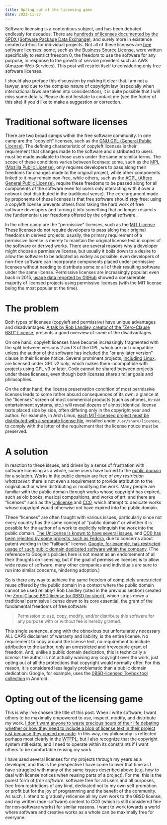 ```yaml
---
title: Opting out of the licensing game
date: 2023-11-27
---
```


Software licensing is a contentious subject, and has been debated endlessly for
decades. There are [hundreds of licenses documented by the SPDX (Software
Package Data Exchange)](https://spdx.org/licenses/), and surely more in
existence created ad-hoc for individual projects. Not all of these licenses are
[free software](https://www.gnu.org/philosophy/free-sw.html) licenses: some,
such as the [Business Source License](https://spdx.org/licenses/BUSL-1.1.html),
were written specifically to restrict freedom 0, the freedom to use the software
for any purpose, in response to the growth of service providers such as AWS
(Amazon Web Services). This post will restrict itself to considering only free
software licenses.

I should also preface this discussion by making it clear that I am not a lawyer,
and due to the complex nature of copyright law (especially when international
laws are taken into consideration), it is quite possible that I will miss some
details. Please do not hesitate to contact me (see the footer of this site) if
you'd like to make a suggestion or correction.

# Traditional software licenses

There are two broad camps within the free software community. In one camp are
the "copyleft" licenses, such as the [GNU GPL (General Public
License)](https://www.gnu.org/licenses/gpl-3.0.en.html). The defining
characteristic of copyleft licenses is their requirement that changes made to
the software and distributed to users must be made available to those users
under the same or similar terms. The scope of these conditions varies between
licenses: some, such as the [MPL (Mozilla Public
License)](https://spdx.org/licenses/MPL-2.0.html), only requires developers to
pass along their freedoms for changes made to the original project, while other
components linked to it may remain non-free, while others, such as the [AGPL
(Affero General Public License)](https://www.gnu.org/licenses/agpl-3.0.en.html),
require these freedoms to be passed along for all components of the software
even for users only interacting with it over a network (not distributed in the
traditional sense). The core argument made by proponents of these licenses is
that free software should _stay_ free: using a copyleft license prevents others
from taking the hard work of free software developers and turning it into
something that no longer respects the fundamental user freedoms offered by the
original software.

In the other camp are the "permissive" licenses, such as the [MIT
License](https://spdx.org/licenses/MIT.html). These licenses do not require
developers to pass along their original freedoms in derived projects: usually,
the primary requirement of a permissive license is merely to maintain the
original license text in copies of the software or derived works. There are
several reasons why a developer might choose a permissive license, but usually
it boils down to a desire to allow the software to be adopted as widely as
possible: even developers of non-free software can incorporate components placed
under permissive licenses without needing to distribute some or all of their
resulting software under the same license. Permissive licenses are increasingly
popular: even back in 2015, [usage data reported by
GitHub](https://github.blog/2015-03-09-open-source-license-usage-on-github-com/)
showed a considerable majority of licensed projects using permissive licenses
(with the MIT license being the most popular at the time).

# The problem

Both types of licenses (copyleft and permissive) have unique advantages and
disadvantages. [A talk by Rob Landley, creator of the "Zero-Clause BSD"
License](https://www.youtube.com/watch?v=MkJkyMuBm3g&t=1528s), presents a good
overview of some of the disadvantages.

On one hand, copyleft licenses have become increasingly fragmented with the
split between versions 2 and 3 of the GPL, which are not compatible unless the
author of the software has included the "or any later version" clause in their
license notice. Several prominent projects, [including
Linux](https://www.kernel.org/doc/html/latest/process/license-rules.html), are
licensed under GPL v2 _only_, which makes them incompatible with projects using
GPL v3 or later. Code cannot be shared between projects under these licenses,
even though both licenses share similar goals and philosophies.

On the other hand, the license preservation condition of most permissive
licenses leads to some rather absurd consequences of its own: a glance at the
"licenses" screen of most commercial products (such as phones, in-car
entertainment systems, etc.) will reveal dozens of almost identical license
texts placed side by side, often differing only in the copyright year and
author. For example, in Arch Linux, [each MIT-licensed project must be
distributed with a separate license
file](https://wiki.archlinux.org/title/PKGBUILD#license), installed under
`/usr/share/licenses`, to comply with the letter of the requirement that the
license notice must be preserved.

# A solution

In reaction to these issues, and driven by a sense of frustration with software
licensing as a whole, some users have turned to the [public
domain](https://en.wikipedia.org/wiki/Public_domain) for a solution. Works in
the public domain are free of _any restriction whatsoever_: there is not even a
requirement to provide attribution to the original author when distributing or
modifying the work. Many people are familiar with the public domain through
works whose copyright has expired, such as old books, musical compositions, and
works of art, and there are "licenses" such as the
[Unlicense](https://spdx.org/licenses/Unlicense.html) and
[CC0](https://spdx.org/licenses/CC0-1.0.html), which attempt to dedicate works
whose copyright would otherwise _not_ have expired into the public domain.

These "licenses" are often fraught with various issues, particularly since not
every country has the same concept of "public domain" or whether it is possible
for the author of a work to explicitly relinquish the work into the public
domain. [The Unlicense is known to have several
issues](https://softwareengineering.stackexchange.com/questions/147111/what-is-wrong-with-the-unlicense),
and [CC0 has been rejected by some projects, such as
Fedora](https://lists.fedoraproject.org/archives/list/legal@lists.fedoraproject.org/thread/RRYM3CLYJYW64VSQIXY6IF3TCDZGS6LM/),
due to concerns about patent wording in the "fallback" license. [Google, for
example, has restricted usage of such public domain dedicated software within
the
company](https://opensource.google/documentation/reference/patching/#forbidden).
(The reference to Google's policies here is not meant as an endorsement of all
their thoughts on licensing, but if the goal of permissive licenses is to allow
wide reuse of software, many other companies and individuals are sure to run
into similar concerns, hindering adoption.)

So is there any way to achieve the same freedom of completely unrestricted reuse
offered by the public domain in a context where the public domain cannot be used
reliably? Rob Landley (cited in the previous section) created the [Zero-Clause
BSD license (or 0BSD for short)](https://spdx.org/licenses/0BSD.html), which
strips down a traditional permissive license down to its core essential, the
grant of the fundamental freedoms of free software:

> Permission to use, copy, modify, and/or distribute this software for any
> purpose with or without fee is hereby granted.

This single sentence, along with the obnoxious but unfortunately necessary ALL
CAPS disclaimer of warranty and liability, is the entire license. No requirement
to copy around the license text, no requirement to include attribution to the
author, only an unrestricted and irrevocable grant of freedom. And, unlike a
public domain dedication, this is technically a _license_: the author is not
actually waiving any copyright over the work, just opting out of all the
protections that copyright would normally offer. For this reason, it is
considered less legally problematic than a public domain dedication: Google, for
example, uses the [0BSD-licensed Toybox tool
collection](https://github.com/landley/toybox) in Android.

# Opting out of the licensing game

This is why I've chosen the title of this post. When I write software, I want
others to be maximally empowered to use, inspect, modify, and distribute my
work. [I don't want anyone to waste precious hours of their life debating
whether or how they need to include a blob of license text in their project just
because they copied my
code](https://github.com/nodejs/readable-stream/pull/238). In this way, my
philosophy is reflected perhaps most clearly in the
[WTFPL](https://spdx.org/licenses/WTFPL.html), but I also recognize that the
copyright system still exists, and I need to operate within its constraints if I
want others to be comfortable reusing my work.

I have used several licenses for my projects through my years as a developer,
and this is the perspective I have come to over that time as I have struggled
with many of the same issues described above (e.g. how to deal with license
notices when reusing parts of a project). For me, this is the purest form of
_free software_: software free for all users and all purposes, free from
restrictions of any kind, dedicated not to my own self promotion or profit but
for the joy of programming and the benefit of the community. As such, I intend
to gradually relicense all my own work to the 0BSD license, and my written
(non-software) content to CC0 (which is still considered fine for non-software
works) for similar reasons. I want to work towards a world where software and
creative works as a whole can be maximally free for everyone.
